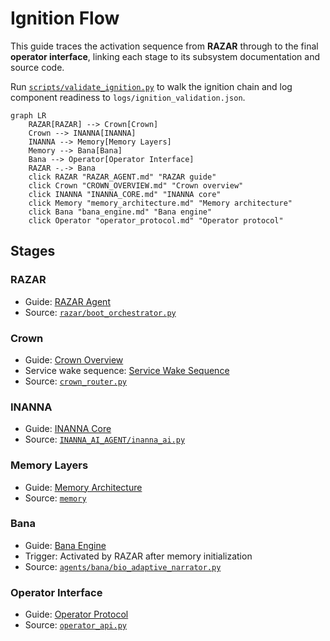 # Ignition Flow

This guide traces the activation sequence from **RAZAR** through to the final **operator interface**, linking each stage to its subsystem documentation and source code.

Run [`scripts/validate_ignition.py`](../scripts/validate_ignition.py) to walk the ignition chain and log component readiness to `logs/ignition_validation.json`.

```mermaid
graph LR
    RAZAR[RAZAR] --> Crown[Crown]
    Crown --> INANNA[INANNA]
    INANNA --> Memory[Memory Layers]
    Memory --> Bana[Bana]
    Bana --> Operator[Operator Interface]
    RAZAR -.-> Bana
    click RAZAR "RAZAR_AGENT.md" "RAZAR guide"
    click Crown "CROWN_OVERVIEW.md" "Crown overview"
    click INANNA "INANNA_CORE.md" "INANNA core"
    click Memory "memory_architecture.md" "Memory architecture"
    click Bana "bana_engine.md" "Bana engine"
    click Operator "operator_protocol.md" "Operator protocol"
```

## Stages

### RAZAR
- Guide: [RAZAR Agent](RAZAR_AGENT.md)
- Source: [`razar/boot_orchestrator.py`](../razar/boot_orchestrator.py)

### Crown
- Guide: [Crown Overview](CROWN_OVERVIEW.md)
- Service wake sequence: [Service Wake Sequence](CROWN_OVERVIEW.md#service-wake-sequence)
- Source: [`crown_router.py`](../crown_router.py)

### INANNA
- Guide: [INANNA Core](INANNA_CORE.md)
- Source: [`INANNA_AI_AGENT/inanna_ai.py`](../INANNA_AI_AGENT/inanna_ai.py)

### Memory Layers
- Guide: [Memory Architecture](memory_architecture.md)
- Source: [`memory`](../memory)

### Bana
- Guide: [Bana Engine](bana_engine.md)
- Trigger: Activated by RAZAR after memory initialization
- Source: [`agents/bana/bio_adaptive_narrator.py`](../agents/bana/bio_adaptive_narrator.py)

### Operator Interface
- Guide: [Operator Protocol](operator_protocol.md)
- Source: [`operator_api.py`](../operator_api.py)

